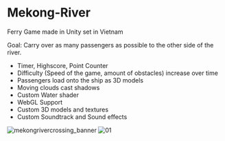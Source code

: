 # Mekong-River
Ferry Game made in Unity set in Vietnam

Goal: Carry over as many passengers as possible to the other side of the river. 

+ Timer, Highscore, Point Counter
+ Difficulty (Speed of the game, amount of obstacles) increase over time
+ Passengers load onto the ship as 3D models
+ Moving clouds cast shadows
+ Custom Water shader
+ WebGL Support
+ Custom 3D models and textures
+ Custom Soundtrack and Sound effects

![mekongrivercrossing_banner](https://user-images.githubusercontent.com/61420690/224026247-07396e99-8c6d-44f9-96dc-e7b93a3c3bdf.jpg)
![01](https://user-images.githubusercontent.com/61420690/224026317-3ab1dccf-bc15-4fe1-ad1b-c2d1dac36dc7.png)
